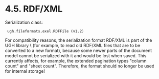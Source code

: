 # 4.5. RDF/XML

Serialization class:

```text
 ugh.fileformats.exel.RDFFile (v1.2)
```

For compatibility reasons, the serialization format RDF/XML is part of the UGH library \ (for example, to read old RDF/XML files that are to be converted to a new format\), because some newer parts of the document model cannot be serialized with it and would be lost when saved. This currently affects, for example, the extended pagination types "column count" and "sheet count". Therefore, the format should no longer be used for internal storage!

